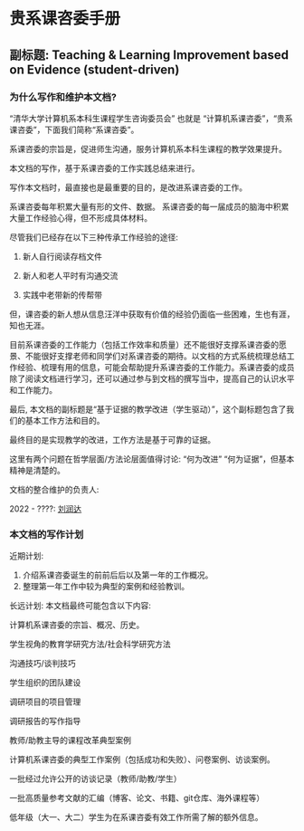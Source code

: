 # 贵系课咨委手册

## 副标题: Teaching  & Learning Improvement based on Evidence (student-driven) 

### 为什么写作和维护本文档? 

“清华大学计算机系本科生课程学生咨询委员会” 也就是 “计算机系课咨委”，“贵系课咨委”，下面我们简称“系课咨委”。

系课咨委的宗旨是，促进师生沟通，服务计算机系本科生课程的教学效果提升。

本文档的写作，基于系课咨委的工作实践总结来进行。

写作本文档时，最直接也是最重要的目的，是改进系课咨委的工作。

系课咨委每年积累大量有形的文件、数据。 系课咨委的每一届成员的脑海中积累大量工作经验心得，但不形成具体材料。

尽管我们已经存在以下三种传承工作经验的途径:

1. 新人自行阅读存档文件

2. 新人和老人平时有沟通交流

3. 实践中老带新的传帮带

但，课咨委的新人想从信息汪洋中获取有价值的经验仍面临一些困难，生也有涯，知也无涯。

目前系课咨委的工作能力（包括工作效率和质量）还不能很好支撑系课咨委的愿景、不能很好支撑老师和同学们对系课咨委的期待。以文档的方式系统梳理总结工作经验、梳理有用的信息，可能会帮助提升系课咨委的工作能力。系课咨委的成员除了阅读文档进行学习，还可以通过参与到文档的撰写当中，提高自己的认识水平和工作能力。

最后, 本文档的副标题是“基于证据的教学改进（学生驱动）”，这个副标题包含了我们的基本工作方法和目的。

最终目的是实现教学的改进，工作方法是基于可靠的证据。

这里有两个问题在哲学层面/方法论层面值得讨论: “何为改进” “何为证据”，但基本精神是清楚的。

文档的整合维护的负责人: 

2022 - ????:  [刘润达](liurd22@mails.tsinghua.edu.cn) 

### 本文档的写作计划

近期计划: 

1. 介绍系课咨委诞生的前前后后以及第一年的工作概况。
2. 整理第一年工作中较为典型的案例和经验教训。

长远计划: 本文档最终可能包含以下内容:

计算机系课咨委的宗旨、概况、历史。

学生视角的教育学研究方法/社会科学研究方法

沟通技巧/谈判技巧

学生组织的团队建设

调研项目的项目管理

调研报告的写作指导

教师/助教主导的课程改革典型案例

计算机系课咨委的典型工作案例（包括成功和失败）、问卷案例、访谈案例。

一批经过允许公开的访谈记录（教师/助教/学生） 

一批高质量参考文献的汇编（博客、论文、书籍、git仓库、海外课程等）

低年级（大一、大二）学生为在系课咨委有效工作所需了解的额外信息。
